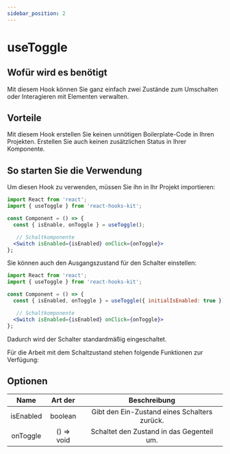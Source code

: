 ```yaml
---
sidebar_position: 2
---
```


# useToggle

## Wofür wird es benötigt

Mit diesem Hook können Sie ganz einfach zwei Zustände zum Umschalten oder Interagieren mit Elementen verwalten.

## Vorteile

Mit diesem Hook erstellen Sie keinen unnötigen Boilerplate-Code in Ihren Projekten. Erstellen Sie auch keinen zusätzlichen Status in Ihrer Komponente.

## So starten Sie die Verwendung

Um diesen Hook zu verwenden, müssen Sie ihn in Ihr Projekt importieren:

```jsx
import React from 'react';
import { useToggle } from 'react-hooks-kit';

const Component = () => {
  const { isEnable, onToggle } = useToggle();

   // Schaltkomponente
  <Switch isEnabled={isEnabled} onClick={onToggle}>
};
```

Sie können auch den Ausgangszustand für den Schalter einstellen:

```jsx
import React from 'react';
import { useToggle } from 'react-hooks-kit';

const Component = () => {
  const { isEnabled, onToggle } = useToggle({ initialIsEnabled: true });

   // Schaltkomponente
  <Switch isEnabled={isEnabled} onClick={onToggle}>
};
```

Dadurch wird der Schalter standardmäßig eingeschaltet.

Für die Arbeit mit dem Schaltzustand stehen folgende Funktionen zur Verfügung:

## Optionen

| Name | Art der | Beschreibung |
| :---: | :---: | :---: |
| isEnabled | boolean | Gibt den Ein-Zustand eines Schalters zurück. |
| onToggle | () => void | Schaltet den Zustand in das Gegenteil um. |
